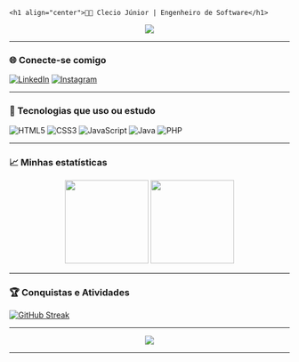     <h1 align="center">👨‍💻 Clecio Júnior | Engenheiro de Software</h1>

<p align="center">
  <img src="https://readme-typing-svg.herokuapp.com?font=Fira+Code&size=22&pause=1000&color=00FF88&center=true&vCenter=true&width=500&lines=Estudante+de+Engenharia+de+Software;Construindo+soluções+com+tecnologia;Aprimorando+habilidades+todos+os+dias!">
</p>

---

### 🌐 Conecte-se comigo

[![LinkedIn](https://img.shields.io/badge/-LinkedIn-0A66C2?style=flat&logo=linkedin&logoColor=white)](https://www.linkedin.com/in/clecio-j%C3%BAnior-58b643327/)
[![Instagram](https://img.shields.io/badge/-Instagram-E4405F?style=flat&logo=instagram&logoColor=white)](https://www.instagram.com/cleciofjur/)

---

### 🧰 Tecnologias que uso ou estudo

![HTML5](https://img.shields.io/badge/HTML5-111827?style=for-the-badge&logo=html5&logoColor=E34F26)
![CSS3](https://img.shields.io/badge/CSS3-111827?style=for-the-badge&logo=css3&logoColor=1572B6)
![JavaScript](https://img.shields.io/badge/JavaScript-111827?style=for-the-badge&logo=javascript&logoColor=F7DF1E)
![Java](https://img.shields.io/badge/Java-111827?style=for-the-badge&logo=openjdk&logoColor=red)
![PHP](https://img.shields.io/badge/PHP-111827?style=for-the-badge&logo=php&logoColor=777BB4)

---

### 📈 Minhas estatísticas

<div align="center">
  <img height="150em" src="https://github-readme-stats.vercel.app/api?username=SEU_USUARIO_GITHUB&show_icons=true&theme=chartreuse-dark&hide_title=true&count_private=true"/>
  <img height="150em" src="https://github-readme-stats.vercel.app/api/top-langs/?username=SEU_USUARIO_GITHUB&layout=compact&theme=chartreuse-dark&langs_count=6&hide_title=true"/>
</div>

---

### 🏆 Conquistas e Atividades

[![GitHub Streak](https://streak-stats.demolab.com?user=SEU_USUARIO_GITHUB&theme=green_nur&date_format=j%20M%5B%20Y%5D)](https://git.io/streak-stats)

---

<p align="center">
  <img src="https://github-readme-activity-graph.cyclic.app/graph?username=SEU_USUARIO_GITHUB&theme=chartreuse-dark&hide_title=true&hide_border=true" />
</p>

---
